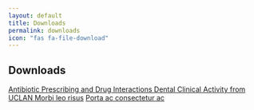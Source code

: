 ```yaml
---
layout: default
title: Downloads
permalink: downloads
icon: "fas fa-file-download"
---
```

## Downloads

<div class="list-group">
  <a href="#" class="list-group-item list-group-item-action"> Antibiotic Prescribing and Drug Interactions  </a>
  <a href="#" class="list-group-item list-group-item-action">Dental Clinical Activity from UCLAN </a>
  <a href="#" class="list-group-item list-group-item-action">Morbi leo risus</a>
  <a href="#" class="list-group-item list-group-item-action">Porta ac consectetur ac</a>

</div>
